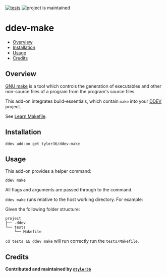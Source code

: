 [![tests](https://github.com/tyler36/ddev-make/actions/workflows/tests.yml/badge.svg)](https://github.com/tyler36/ddev-make/actions/workflows/tests.yml) ![project is maintained](https://img.shields.io/maintenance/yes/2025.svg)

# ddev-make <!-- omit in toc -->

- [Overview](#overview)
- [Installation](#installation)
- [Usage](#usage)
- [Credits](#credits)

## Overview

[GNU make](https://www.gnu.org/software/make/) is a tool which controls the generation of executables and other non-source files of a program from the program's source files.

This add-on integrates build-essentials, which contain `make` into your [DDEV](https://ddev.com/) project.

See [Learn Makefile](https://makefiletutorial.com/).

## Installation

```shell
ddev add-on get tyler36/ddev-make
```

## Usage

This add-on provides a helper command:

```shell
ddev make
```

All flags and arguments are passed through to the command.

`ddev make` runs relative to the host working directory.
For example:

Given the following folder structure:

```
project
├── .ddev
└── tests
    └── Makefile
```

`cd tests && ddev make` will run correctly run the `tests/Makefile`.

## Credits

**Contributed and maintained by [`@tyler36`](https://github.com/tyler36)**
